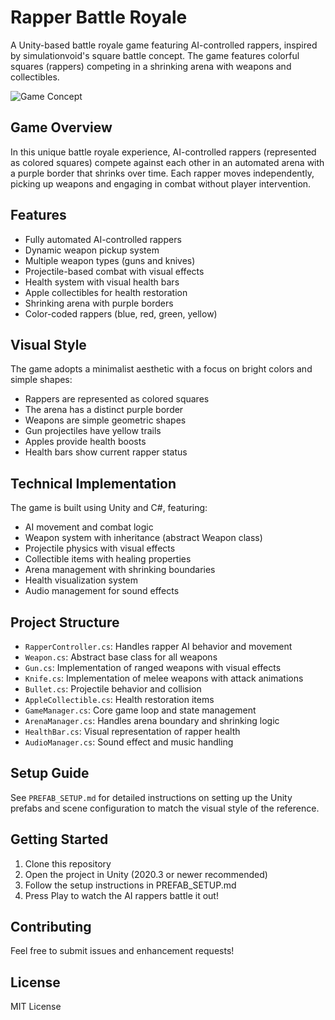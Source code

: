 # Rapper Battle Royale

A Unity-based battle royale game featuring AI-controlled rappers, inspired by simulationvoid's square battle concept. The game features colorful squares (rappers) competing in a shrinking arena with weapons and collectibles.

![Game Concept](https://i.imgur.com/example.jpg) <!-- Replace with actual screenshot when available -->

## Game Overview

In this unique battle royale experience, AI-controlled rappers (represented as colored squares) compete against each other in an automated arena with a purple border that shrinks over time. Each rapper moves independently, picking up weapons and engaging in combat without player intervention.

## Features

- Fully automated AI-controlled rappers
- Dynamic weapon pickup system
- Multiple weapon types (guns and knives)
- Projectile-based combat with visual effects
- Health system with visual health bars
- Apple collectibles for health restoration
- Shrinking arena with purple borders
- Color-coded rappers (blue, red, green, yellow)

## Visual Style

The game adopts a minimalist aesthetic with a focus on bright colors and simple shapes:
- Rappers are represented as colored squares
- The arena has a distinct purple border
- Weapons are simple geometric shapes
- Gun projectiles have yellow trails
- Apples provide health boosts
- Health bars show current rapper status

## Technical Implementation

The game is built using Unity and C#, featuring:

- AI movement and combat logic
- Weapon system with inheritance (abstract Weapon class)
- Projectile physics with visual effects
- Collectible items with healing properties
- Arena management with shrinking boundaries
- Health visualization system
- Audio management for sound effects

## Project Structure

- `RapperController.cs`: Handles rapper AI behavior and movement
- `Weapon.cs`: Abstract base class for all weapons
- `Gun.cs`: Implementation of ranged weapons with visual effects
- `Knife.cs`: Implementation of melee weapons with attack animations
- `Bullet.cs`: Projectile behavior and collision
- `AppleCollectible.cs`: Health restoration items
- `GameManager.cs`: Core game loop and state management
- `ArenaManager.cs`: Handles arena boundary and shrinking logic
- `HealthBar.cs`: Visual representation of rapper health
- `AudioManager.cs`: Sound effect and music handling

## Setup Guide

See `PREFAB_SETUP.md` for detailed instructions on setting up the Unity prefabs and scene configuration to match the visual style of the reference.

## Getting Started

1. Clone this repository
2. Open the project in Unity (2020.3 or newer recommended)
3. Follow the setup instructions in PREFAB_SETUP.md
4. Press Play to watch the AI rappers battle it out!

## Contributing

Feel free to submit issues and enhancement requests!

## License

MIT License